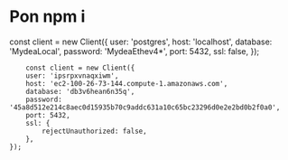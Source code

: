 # Pon npm i

const client = new Client({
        user: 'postgres',
        host: 'localhost',
        database: 'MydeaLocal',
        password: 'MydeaEthev4*',
        port: 5432,
        ssl: false,
    });

        const client = new Client({
        user: 'ipsrpxvnaqxiwm',
        host: 'ec2-100-26-73-144.compute-1.amazonaws.com',
        database: 'db3v6hean6n35q',
        password: '45a8d512e214c8aec0d15935b70c9addc631a10c65bc23296d0e2e2bd0b2f0a0',
        port: 5432,
        ssl: {
            rejectUnauthorized: false,
        },
    });